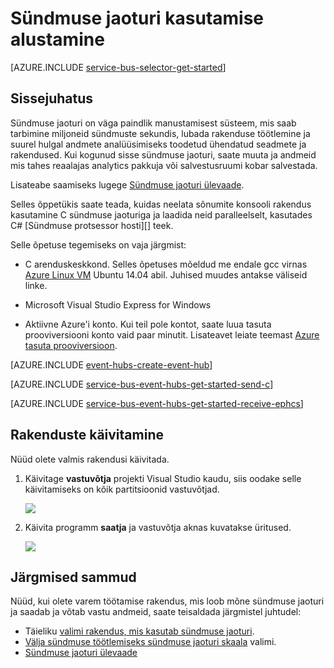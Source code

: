<properties
    pageTitle="Sündmuse jaoturi C ja C# alustamine | Microsoft Azure'i"
    description="Järgige selle õpetuse Azure'i sündmuse jaoturi; kasutamise alustamine c sündmuste saatmine ja vastuvõtmine hem C# abil soovitud EventProcessorHost."
    services="event-hubs"
    documentationCenter=""
    authors="jtaubensee"
    manager="timlt"
    editor=""/>

<tags
    ms.service="event-hubs"
    ms.workload="na"
    ms.tgt_pltfrm="c"
    ms.devlang="csharp"
    ms.topic="article"
    ms.date="08/16/2016"
    ms.author="jotaub;sethm"/>

# <a name="get-started-with-event-hubs"></a>Sündmuse jaoturi kasutamise alustamine

[AZURE.INCLUDE [service-bus-selector-get-started](../../includes/service-bus-selector-get-started.md)]

## <a name="introduction"></a>Sissejuhatus

Sündmuse jaoturi on väga paindlik manustamisest süsteem, mis saab tarbimine miljoneid sündmuste sekundis, lubada rakenduse töötlemine ja suurel hulgal andmete analüüsimiseks toodetud ühendatud seadmete ja rakendused. Kui kogunud sisse sündmuse jaoturi, saate muuta ja andmeid mis tahes reaalajas analytics pakkuja või salvestusruumi kobar salvestada.

Lisateabe saamiseks lugege [Sündmuse jaoturi ülevaade][].

Selles õppetükis saate teada, kuidas neelata sõnumite konsooli rakendus kasutamine C sündmuse jaoturiga ja laadida neid paralleelselt, kasutades C# [Sündmuse protsessor hosti][] teek.

Selle õpetuse tegemiseks on vaja järgmist:

+ C arenduskeskkond. Selles õpetuses mõeldud me endale gcc virnas [Azure Linux VM](../virtual-machines/virtual-machines-linux-quick-create-cli.md) Ubuntu 14.04 abil. Juhised muudes antakse väliseid linke.

+ Microsoft Visual Studio Express for Windows

+ Aktiivne Azure'i konto. Kui teil pole kontot, saate luua tasuta prooviversiooni konto vaid paar minutit. Lisateavet leiate teemast [Azure tasuta prooviversioon](https://azure.microsoft.com/pricing/free-trial/).

[AZURE.INCLUDE [event-hubs-create-event-hub](../../includes/event-hubs-create-event-hub.md)]

[AZURE.INCLUDE [service-bus-event-hubs-get-started-send-c](../../includes/service-bus-event-hubs-get-started-send-c.md)]

[AZURE.INCLUDE [service-bus-event-hubs-get-started-receive-ephcs](../../includes/service-bus-event-hubs-get-started-receive-ephcs.md)]

## <a name="run-the-applications"></a>Rakenduste käivitamine

Nüüd olete valmis rakendusi käivitada.

1.  Käivitage **vastuvõtja** projekti Visual Studio kaudu, siis oodake selle käivitamiseks on kõik partitsioonid vastuvõtjad.

    ![][21]

2.  Käivita programm **saatja** ja vastuvõtja aknas kuvatakse üritused.

    ![][24]

## <a name="next-steps"></a>Järgmised sammud

Nüüd, kui olete varem töötamise rakendus, mis loob mõne sündmuse jaoturi ja saadab ja võtab vastu andmeid, saate teisaldada järgmistel juhtudel:

- Täieliku [valimi rakendus, mis kasutab sündmuse jaoturi][].
- [Välja sündmuse töötlemiseks sündmuse jaoturi skaala][] valimi.
- [Sündmuse jaoturi ülevaade][]

<!-- Images. -->
[21]: ./media/event-hubs-c-ephcs-getstarted/run-csharp-ephcs1.png
[24]: ./media/event-hubs-c-ephcs-getstarted/receive-eph-c.png

<!-- Links -->
[Azure classic portal]: https://manage.windowsazure.com/
[Sündmuse protsessor Host]: https://www.nuget.org/packages/Microsoft.Azure.ServiceBus.EventProcessorHost
[Sündmuse jaoturi ülevaade]: event-hubs-overview.md
[valimi rakendus, mis kasutab sündmuse jaoturi]: https://code.msdn.microsoft.com/Service-Bus-Event-Hub-286fd097
[Välja sündmuse töötlemiseks sündmuse jaoturi skaala]: https://code.msdn.microsoft.com/Service-Bus-Event-Hub-45f43fc3
